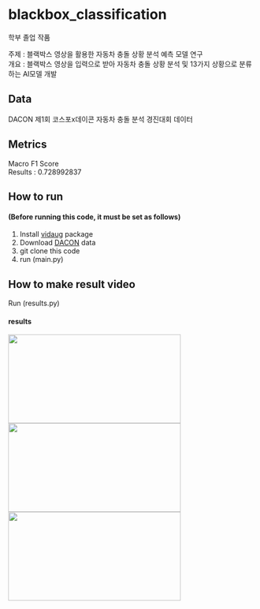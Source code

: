 # blackbox_classification
학부 졸업 작품  
  
주제 : 블랙박스 영상을 활용한 자동차 충돌 상황 분석 예측 모델 연구  
개요 : 블랙박스 영상을 입력으로 받아 자동차 충돌 상황 분석 및 13가지 상황으로 분류하는 AI모델 개발

## Data
DACON 제1회 코스포x데이콘 자동차 충돌 분석 경진대회 데이터

## Metrics
Macro F1 Score  
Results : 0.728992837

## How to run
#### (Before running this code, it must be set as follows)
1. Install [vidaug](https://github.com/okankop/vidaug) package
2. Download [DACON](https://dacon.io/competitions/official/236064/data) data
3. git clone this code
4. run (main.py)

## How to make result video
Run (results.py)
#### results
<img src=https://github.com/simfrog/blackbox_classification/assets/31130917/60c34bbd-31fb-4329-aeb9-24d3ca494f43.gif width=350, height=180>

<img src=https://github.com/simfrog/blackbox_classification/assets/31130917/6c4ce961-4387-443d-8709-4344d73bccc5.gif width=350, height=180>


<img src=https://github.com/simfrog/blackbox_classification/assets/31130917/e1ff22d1-26a4-4aa4-bb5d-806f846ca7c9.gif width=350, height=180>
